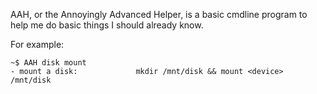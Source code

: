 AAH, or the Annoyingly Advanced Helper, is a basic cmdline program to help me do basic things I should already know.

For example:

```
~$ AAH disk mount
- mount a disk:				mkdir /mnt/disk && mount <device> /mnt/disk
```
